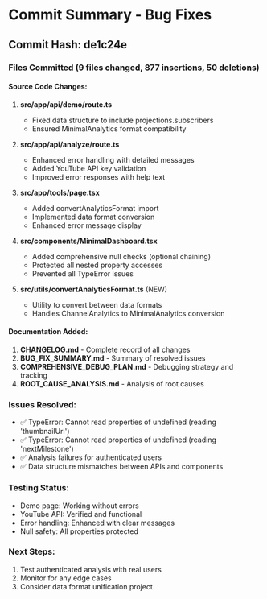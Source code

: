 # Commit Summary - Bug Fixes

## Commit Hash: de1c24e

### Files Committed (9 files changed, 877 insertions, 50 deletions)

#### Source Code Changes:
1. **src/app/api/demo/route.ts**
   - Fixed data structure to include projections.subscribers
   - Ensured MinimalAnalytics format compatibility

2. **src/app/api/analyze/route.ts**
   - Enhanced error handling with detailed messages
   - Added YouTube API key validation
   - Improved error responses with help text

3. **src/app/tools/page.tsx**
   - Added convertAnalyticsFormat import
   - Implemented data format conversion
   - Enhanced error message display

4. **src/components/MinimalDashboard.tsx**
   - Added comprehensive null checks (optional chaining)
   - Protected all nested property accesses
   - Prevented all TypeError issues

5. **src/utils/convertAnalyticsFormat.ts** (NEW)
   - Utility to convert between data formats
   - Handles ChannelAnalytics to MinimalAnalytics conversion

#### Documentation Added:
1. **CHANGELOG.md** - Complete record of all changes
2. **BUG_FIX_SUMMARY.md** - Summary of resolved issues
3. **COMPREHENSIVE_DEBUG_PLAN.md** - Debugging strategy and tracking
4. **ROOT_CAUSE_ANALYSIS.md** - Analysis of root causes

### Issues Resolved:
- ✅ TypeError: Cannot read properties of undefined (reading 'thumbnailUrl')
- ✅ TypeError: Cannot read properties of undefined (reading 'nextMilestone')
- ✅ Analysis failures for authenticated users
- ✅ Data structure mismatches between APIs and components

### Testing Status:
- Demo page: Working without errors
- YouTube API: Verified and functional
- Error handling: Enhanced with clear messages
- Null safety: All properties protected

### Next Steps:
1. Test authenticated analysis with real users
2. Monitor for any edge cases
3. Consider data format unification project